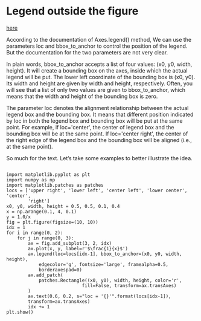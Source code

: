 # Legend outside the figure

[here](https://jdhao.github.io/2018/01/23/matplotlib-legend-outside-of-axes/)

According to the documentation of Axes.legend() method, We can use the parameters loc and bbox_to_anchor to control the position of the legend. But the documentation for the two parameters are not very clear.

In plain words, bbox_to_anchor accepts a list of four values: (x0, y0, width, height). It will create a bounding box on the axes, inside which the actual legend will be put. The lower left coordinate of the bounding box is (x0, y0). Its width and height are given by width and height, respectively. Often, you will see that a list of only two values are given to bbox_to_anchor, which means that the width and height of the bounding box is zero.

The parameter loc denotes the alignment relationship between the actual legend box and the bounding box. It means that different position indicated by loc in both the legend box and bounding box will be put at the same point. For example, if loc='center', the center of legend box and the bounding box will be at the same point. If loc='center right', the center of the right edge of the legend box and the bounding box will be aligned (i.e., at the same point).

So much for the text. Let’s take some examples to better illustrate the idea.



```

import matplotlib.pyplot as plt
import numpy as np
import matplotlib.patches as patches
locs = ['upper right', 'lower left', 'center left', 'lower center', 'center',
        'right']
x0, y0, width, height = 0.5, 0.5, 0.1, 0.4
x = np.arange(0.1, 4, 0.1)
y = 1.0/x
fig = plt.figure(figsize=(10, 10))
idx = 1
for i in range(0, 2):
    for j in range(0, 3):
        ax = fig.add_subplot(3, 2, idx)
        ax.plot(x, y, label=r'$\frac{1}{x}$')
        ax.legend(loc=locs[idx-1], bbox_to_anchor=(x0, y0, width, height),
            edgecolor='g', fontsize='large', framealpha=0.5,
            borderaxespad=0)
        ax.add_patch(
            patches.Rectangle((x0, y0), width, height, color='r',
                            fill=False, transform=ax.transAxes)
        )
        ax.text(0.6, 0.2, s="loc = '{}'".format(locs[idx-1]),
        transform=ax.transAxes)
        idx += 1
plt.show()

```
